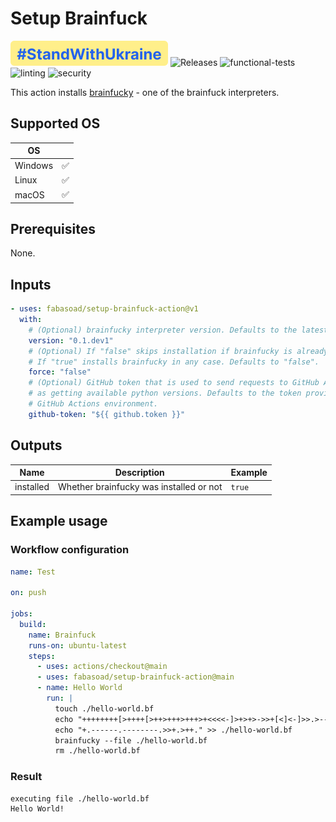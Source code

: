 # Setup Brainfuck

[![Stand With Ukraine](https://raw.githubusercontent.com/vshymanskyy/StandWithUkraine/main/badges/StandWithUkraine.svg)](https://stand-with-ukraine.pp.ua)
![Releases](https://img.shields.io/github/v/release/fabasoad/setup-brainfuck-action?include_prereleases)
![functional-tests](https://github.com/fabasoad/setup-brainfuck-action/actions/workflows/functional-tests.yml/badge.svg)
![linting](https://github.com/fabasoad/setup-brainfuck-action/actions/workflows/linting.yml/badge.svg)
![security](https://github.com/fabasoad/setup-brainfuck-action/actions/workflows/security.yml/badge.svg)

This action installs [brainfucky](https://pypi.org/project/brainfucky/) - one of
the brainfuck interpreters.

## Supported OS

<!-- prettier-ignore-start -->
| OS      |                    |
|---------|--------------------|
| Windows | :white_check_mark: |
| Linux   | :white_check_mark: |
| macOS   | :white_check_mark: |
<!-- prettier-ignore-end -->

## Prerequisites

None.

## Inputs

```yaml
- uses: fabasoad/setup-brainfuck-action@v1
  with:
    # (Optional) brainfucky interpreter version. Defaults to the latest version.
    version: "0.1.dev1"
    # (Optional) If "false" skips installation if brainfucky is already installed.
    # If "true" installs brainfucky in any case. Defaults to "false".
    force: "false"
    # (Optional) GitHub token that is used to send requests to GitHub API such
    # as getting available python versions. Defaults to the token provided by
    # GitHub Actions environment.
    github-token: "${{ github.token }}"
```

## Outputs

<!-- prettier-ignore-start -->
| Name      | Description                             | Example |
|-----------|-----------------------------------------|---------|
| installed | Whether brainfucky was installed or not | `true`  |
<!-- prettier-ignore-end -->

## Example usage

### Workflow configuration

```yaml
name: Test

on: push

jobs:
  build:
    name: Brainfuck
    runs-on: ubuntu-latest
    steps:
      - uses: actions/checkout@main
      - uses: fabasoad/setup-brainfuck-action@main
      - name: Hello World
        run: |
          touch ./hello-world.bf
          echo "++++++++[>++++[>++>+++>+++>+<<<<-]>+>+>->>+[<]<-]>>.>---.+++++++..+++.>>.<-.<.++" > ./hello-world.bf
          echo "+.------.--------.>>+.>++." >> ./hello-world.bf
          brainfucky --file ./hello-world.bf
          rm ./hello-world.bf
```

### Result

```text
executing file ./hello-world.bf
Hello World!
```
